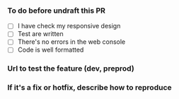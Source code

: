 ### To do before undraft this PR
- [ ] I have check my responsive design
- [ ] Test are written
- [ ] There's no errors in the web console
- [ ] Code is well formatted

### Url to test the feature (dev, preprod)


### If it's a fix or hotfix, describe how to reproduce
